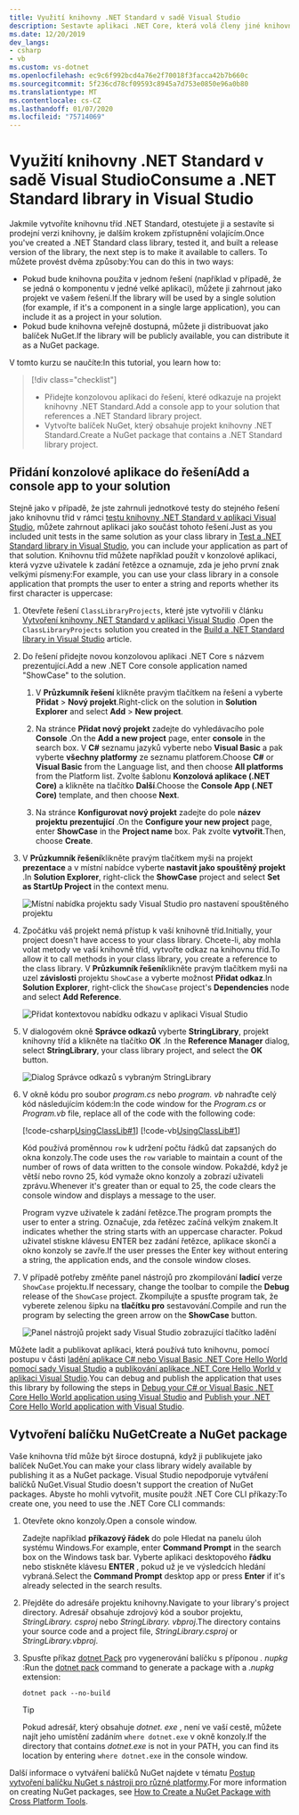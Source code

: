 ```yaml
---
title: Využití knihovny .NET Standard v sadě Visual Studio
description: Sestavte aplikaci .NET Core, která volá členy jiné knihovny tříd pomocí sady Visual Studio 2019.
ms.date: 12/20/2019
dev_langs:
- csharp
- vb
ms.custom: vs-dotnet
ms.openlocfilehash: ec9c6f992bcd4a76e2f70018f3facca42b7b660c
ms.sourcegitcommit: 5f236cd78cf09593c8945a7d753e0850e96a0b80
ms.translationtype: MT
ms.contentlocale: cs-CZ
ms.lasthandoff: 01/07/2020
ms.locfileid: "75714069"
---
```

# <a name="consume-a-net-standard-library-in-visual-studio"></a><span data-ttu-id="4c0a8-103">Využití knihovny .NET Standard v sadě Visual Studio</span><span class="sxs-lookup"><span data-stu-id="4c0a8-103">Consume a .NET Standard library in Visual Studio</span></span>

<span data-ttu-id="4c0a8-104">Jakmile vytvoříte knihovnu tříd .NET Standard, otestujete ji a sestavíte si prodejní verzi knihovny, je dalším krokem zpřístupnění volajícím.</span><span class="sxs-lookup"><span data-stu-id="4c0a8-104">Once you've created a .NET Standard class library, tested it, and built a release version of the library, the next step is to make it available to callers.</span></span> <span data-ttu-id="4c0a8-105">To můžete provést dvěma způsoby:</span><span class="sxs-lookup"><span data-stu-id="4c0a8-105">You can do this in two ways:</span></span>

- <span data-ttu-id="4c0a8-106">Pokud bude knihovna použita v jednom řešení (například v případě, že se jedná o komponentu v jedné velké aplikaci), můžete ji zahrnout jako projekt ve vašem řešení.</span><span class="sxs-lookup"><span data-stu-id="4c0a8-106">If the library will be used by a single solution (for example, if it's a component in a single large application), you can include it as a project in your solution.</span></span>
- <span data-ttu-id="4c0a8-107">Pokud bude knihovna veřejně dostupná, můžete ji distribuovat jako balíček NuGet.</span><span class="sxs-lookup"><span data-stu-id="4c0a8-107">If the library will be publicly available, you can distribute it as a NuGet package.</span></span>

<span data-ttu-id="4c0a8-108">V tomto kurzu se naučíte:</span><span class="sxs-lookup"><span data-stu-id="4c0a8-108">In this tutorial, you learn how to:</span></span>
> [!div class="checklist"]
>
> - <span data-ttu-id="4c0a8-109">Přidejte konzolovou aplikaci do řešení, které odkazuje na projekt knihovny .NET Standard.</span><span class="sxs-lookup"><span data-stu-id="4c0a8-109">Add a console app to your solution that references a .NET Standard library project.</span></span>
> - <span data-ttu-id="4c0a8-110">Vytvořte balíček NuGet, který obsahuje projekt knihovny .NET Standard.</span><span class="sxs-lookup"><span data-stu-id="4c0a8-110">Create a NuGet package that contains a .NET Standard library project.</span></span>

## <a name="add-a-console-app-to-your-solution"></a><span data-ttu-id="4c0a8-111">Přidání konzolové aplikace do řešení</span><span class="sxs-lookup"><span data-stu-id="4c0a8-111">Add a console app to your solution</span></span>

<span data-ttu-id="4c0a8-112">Stejně jako v případě, že jste zahrnuli jednotkové testy do stejného řešení jako knihovnu tříd v rámci [testu knihovny .NET Standard v aplikaci Visual Studio](testing-library-with-visual-studio.md), můžete zahrnout aplikaci jako součást tohoto řešení.</span><span class="sxs-lookup"><span data-stu-id="4c0a8-112">Just as you included unit tests in the same solution as your class library in [Test a .NET Standard library in Visual Studio](testing-library-with-visual-studio.md), you can include your application as part of that solution.</span></span> <span data-ttu-id="4c0a8-113">Knihovnu tříd můžete například použít v konzolové aplikaci, která vyzve uživatele k zadání řetězce a oznamuje, zda je jeho první znak velkými písmeny:</span><span class="sxs-lookup"><span data-stu-id="4c0a8-113">For example, you can use your class library in a console application that prompts the user to enter a string and reports whether its first character is uppercase:</span></span>

1. <span data-ttu-id="4c0a8-114">Otevřete řešení `ClassLibraryProjects`, které jste vytvořili v článku [Vytvoření knihovny .NET Standard v aplikaci Visual Studio](library-with-visual-studio.md) .</span><span class="sxs-lookup"><span data-stu-id="4c0a8-114">Open the `ClassLibraryProjects` solution you created in the [Build a .NET Standard library in Visual Studio](library-with-visual-studio.md) article.</span></span>

1. <span data-ttu-id="4c0a8-115">Do řešení přidejte novou konzolovou aplikaci .NET Core s názvem prezentující.</span><span class="sxs-lookup"><span data-stu-id="4c0a8-115">Add a new .NET Core console application named "ShowCase" to the solution.</span></span>

   1. <span data-ttu-id="4c0a8-116">V **Průzkumník řešení** klikněte pravým tlačítkem na řešení a vyberte **Přidat** > **Nový projekt**.</span><span class="sxs-lookup"><span data-stu-id="4c0a8-116">Right-click on the solution in **Solution Explorer** and select **Add** > **New project**.</span></span>

   1. <span data-ttu-id="4c0a8-117">Na stránce **Přidat nový projekt** zadejte do vyhledávacího pole **Console** .</span><span class="sxs-lookup"><span data-stu-id="4c0a8-117">On the **Add a new project** page, enter **console** in the search box.</span></span> <span data-ttu-id="4c0a8-118">V **C#** seznamu jazyků vyberte nebo **Visual Basic** a pak vyberte **všechny platformy** ze seznamu platforem.</span><span class="sxs-lookup"><span data-stu-id="4c0a8-118">Choose **C#** or **Visual Basic** from the Language list, and then choose **All platforms** from the Platform list.</span></span> <span data-ttu-id="4c0a8-119">Zvolte šablonu **Konzolová aplikace (.NET Core)** a klikněte na tlačítko **Další**.</span><span class="sxs-lookup"><span data-stu-id="4c0a8-119">Choose the **Console App (.NET Core)** template, and then choose **Next**.</span></span>

   1. <span data-ttu-id="4c0a8-120">Na stránce **Konfigurovat nový projekt** zadejte do pole **název projektu** **prezentující** .</span><span class="sxs-lookup"><span data-stu-id="4c0a8-120">On the **Configure your new project** page, enter **ShowCase** in the **Project name** box.</span></span> <span data-ttu-id="4c0a8-121">Pak zvolte **vytvořit**.</span><span class="sxs-lookup"><span data-stu-id="4c0a8-121">Then, choose **Create**.</span></span>

1. <span data-ttu-id="4c0a8-122">V **Průzkumník řešení**klikněte pravým tlačítkem myši na projekt **prezentace** a v místní nabídce vyberte **nastavit jako spouštěný projekt** .</span><span class="sxs-lookup"><span data-stu-id="4c0a8-122">In **Solution Explorer**, right-click the **ShowCase** project and select **Set as StartUp Project** in the context menu.</span></span>

   ![Místní nabídka projektu sady Visual Studio pro nastavení spouštěného projektu](./media/consuming-library-with-visual-studio/set-startup-project-context-menu.png)

1. <span data-ttu-id="4c0a8-124">Zpočátku váš projekt nemá přístup k vaší knihovně tříd.</span><span class="sxs-lookup"><span data-stu-id="4c0a8-124">Initially, your project doesn't have access to your class library.</span></span> <span data-ttu-id="4c0a8-125">Chcete-li, aby mohla volat metody ve vaší knihovně tříd, vytvořte odkaz na knihovnu tříd.</span><span class="sxs-lookup"><span data-stu-id="4c0a8-125">To allow it to call methods in your class library, you create a reference to the class library.</span></span> <span data-ttu-id="4c0a8-126">V **Průzkumník řešení**klikněte pravým tlačítkem myši na uzel **závislosti** projektu `ShowCase` a vyberte možnost **Přidat odkaz**.</span><span class="sxs-lookup"><span data-stu-id="4c0a8-126">In **Solution Explorer**, right-click the `ShowCase` project's **Dependencies** node and select **Add Reference**.</span></span>

   ![Přidat kontextovou nabídku odkazu v aplikaci Visual Studio](./media/consuming-library-with-visual-studio/add-reference-context-menu.png)

1. <span data-ttu-id="4c0a8-128">V dialogovém okně **Správce odkazů** vyberte **StringLibrary**, projekt knihovny tříd a klikněte na tlačítko **OK** .</span><span class="sxs-lookup"><span data-stu-id="4c0a8-128">In the **Reference Manager** dialog, select **StringLibrary**, your class library project, and select the **OK** button.</span></span>

   ![Dialog Správce odkazů s vybraným StringLibrary](./media/consuming-library-with-visual-studio/manage-project-references.png)

1. <span data-ttu-id="4c0a8-130">V okně kódu pro soubor *program.cs* nebo *program. vb* nahraďte celý kód následujícím kódem:</span><span class="sxs-lookup"><span data-stu-id="4c0a8-130">In the code window for the *Program.cs* or *Program.vb* file, replace all of the code with the following code:</span></span>

   [!code-csharp[UsingClassLib#1](~/samples/snippets/csharp/getting_started/with_visual_studio_2017/showcase.cs)]
   [!code-vb[UsingClassLib#1](~/samples/snippets/core/tutorials/vb-library-with-visual-studio/showcase.vb)]

   <span data-ttu-id="4c0a8-131">Kód používá proměnnou `row` k udržení počtu řádků dat zapsaných do okna konzoly.</span><span class="sxs-lookup"><span data-stu-id="4c0a8-131">The code uses the `row` variable to maintain a count of the number of rows of data written to the console window.</span></span> <span data-ttu-id="4c0a8-132">Pokaždé, když je větší nebo rovno 25, kód vymaže okno konzoly a zobrazí uživateli zprávu.</span><span class="sxs-lookup"><span data-stu-id="4c0a8-132">Whenever it's greater than or equal to 25, the code clears the console window and displays a message to the user.</span></span>

   <span data-ttu-id="4c0a8-133">Program vyzve uživatele k zadání řetězce.</span><span class="sxs-lookup"><span data-stu-id="4c0a8-133">The program prompts the user to enter a string.</span></span> <span data-ttu-id="4c0a8-134">Označuje, zda řetězec začíná velkým znakem.</span><span class="sxs-lookup"><span data-stu-id="4c0a8-134">It indicates whether the string starts with an uppercase character.</span></span> <span data-ttu-id="4c0a8-135">Pokud uživatel stiskne klávesu ENTER bez zadání řetězce, aplikace skončí a okno konzoly se zavře.</span><span class="sxs-lookup"><span data-stu-id="4c0a8-135">If the user presses the Enter key without entering a string, the application ends, and the console window closes.</span></span>

1. <span data-ttu-id="4c0a8-136">V případě potřeby změňte panel nástrojů pro zkompilování **ladicí** verze `ShowCase` projektu.</span><span class="sxs-lookup"><span data-stu-id="4c0a8-136">If necessary, change the toolbar to compile the **Debug** release of the `ShowCase` project.</span></span> <span data-ttu-id="4c0a8-137">Zkompilujte a spusťte program tak, že vyberete zelenou šipku na **tlačítku pro** sestavování.</span><span class="sxs-lookup"><span data-stu-id="4c0a8-137">Compile and run the program by selecting the green arrow on the **ShowCase** button.</span></span>

   ![Panel nástrojů projekt sady Visual Studio zobrazující tlačítko ladění](./media/consuming-library-with-visual-studio/visual-studio-project-toolbar.png)

<span data-ttu-id="4c0a8-139">Můžete ladit a publikovat aplikaci, která používá tuto knihovnu, pomocí postupu v části [ladění aplikace C# nebo Visual Basic .NET Core Hello World pomocí sady Visual Studio](debugging-with-visual-studio.md) a [publikování aplikace .NET Core Hello World v aplikaci Visual Studio](publishing-with-visual-studio.md).</span><span class="sxs-lookup"><span data-stu-id="4c0a8-139">You can debug and publish the application that uses this library by following the steps in [Debug your C# or Visual Basic .NET Core Hello World application using Visual Studio](debugging-with-visual-studio.md) and [Publish your .NET Core Hello World application with Visual Studio](publishing-with-visual-studio.md).</span></span>

## <a name="create-a-nuget-package"></a><span data-ttu-id="4c0a8-140">Vytvoření balíčku NuGet</span><span class="sxs-lookup"><span data-stu-id="4c0a8-140">Create a NuGet package</span></span>

<span data-ttu-id="4c0a8-141">Vaše knihovna tříd může být široce dostupná, když ji publikujete jako balíček NuGet.</span><span class="sxs-lookup"><span data-stu-id="4c0a8-141">You can make your class library widely available by publishing it as a NuGet package.</span></span> <span data-ttu-id="4c0a8-142">Visual Studio nepodporuje vytváření balíčků NuGet.</span><span class="sxs-lookup"><span data-stu-id="4c0a8-142">Visual Studio doesn't support the creation of NuGet packages.</span></span> <span data-ttu-id="4c0a8-143">Abyste ho mohli vytvořit, musíte použít .NET Core CLI příkazy:</span><span class="sxs-lookup"><span data-stu-id="4c0a8-143">To create one, you need to use the .NET Core CLI commands:</span></span>

1. <span data-ttu-id="4c0a8-144">Otevřete okno konzoly.</span><span class="sxs-lookup"><span data-stu-id="4c0a8-144">Open a console window.</span></span>

   <span data-ttu-id="4c0a8-145">Zadejte například **příkazový řádek** do pole Hledat na panelu úloh systému Windows.</span><span class="sxs-lookup"><span data-stu-id="4c0a8-145">For example, enter **Command Prompt** in the search box on the Windows task bar.</span></span> <span data-ttu-id="4c0a8-146">Vyberte aplikaci desktopového **řádku** nebo stiskněte klávesu **ENTER** , pokud už je ve výsledcích hledání vybraná.</span><span class="sxs-lookup"><span data-stu-id="4c0a8-146">Select the **Command Prompt** desktop app or press **Enter** if it's already selected in the search results.</span></span>

1. <span data-ttu-id="4c0a8-147">Přejděte do adresáře projektu knihovny.</span><span class="sxs-lookup"><span data-stu-id="4c0a8-147">Navigate to your library's project directory.</span></span> <span data-ttu-id="4c0a8-148">Adresář obsahuje zdrojový kód a soubor projektu, *StringLibrary. csproj* nebo *StringLibrary. vbproj*.</span><span class="sxs-lookup"><span data-stu-id="4c0a8-148">The directory contains your source code and a project file, *StringLibrary.csproj* or *StringLibrary.vbproj*.</span></span>

1. <span data-ttu-id="4c0a8-149">Spusťte příkaz [dotnet Pack](../tools/dotnet-pack.md) pro vygenerování balíčku s příponou *. nupkg* :</span><span class="sxs-lookup"><span data-stu-id="4c0a8-149">Run the [dotnet pack](../tools/dotnet-pack.md) command to generate a package with a *.nupkg* extension:</span></span>

   ```dotnetcli
   dotnet pack --no-build
   ```

   > [!TIP]
   > <span data-ttu-id="4c0a8-150">Pokud adresář, který obsahuje *dotnet. exe* , není ve vaší cestě, můžete najít jeho umístění zadáním `where dotnet.exe` v okně konzoly.</span><span class="sxs-lookup"><span data-stu-id="4c0a8-150">If the directory that contains *dotnet.exe* is not in your PATH, you can find its location by entering `where dotnet.exe` in the console window.</span></span>

<span data-ttu-id="4c0a8-151">Další informace o vytváření balíčků NuGet najdete v tématu [Postup vytvoření balíčku NuGet s nástroji pro různé platformy](../deploying/creating-nuget-packages.md).</span><span class="sxs-lookup"><span data-stu-id="4c0a8-151">For more information on creating NuGet packages, see [How to Create a NuGet Package with Cross Platform Tools](../deploying/creating-nuget-packages.md).</span></span>
